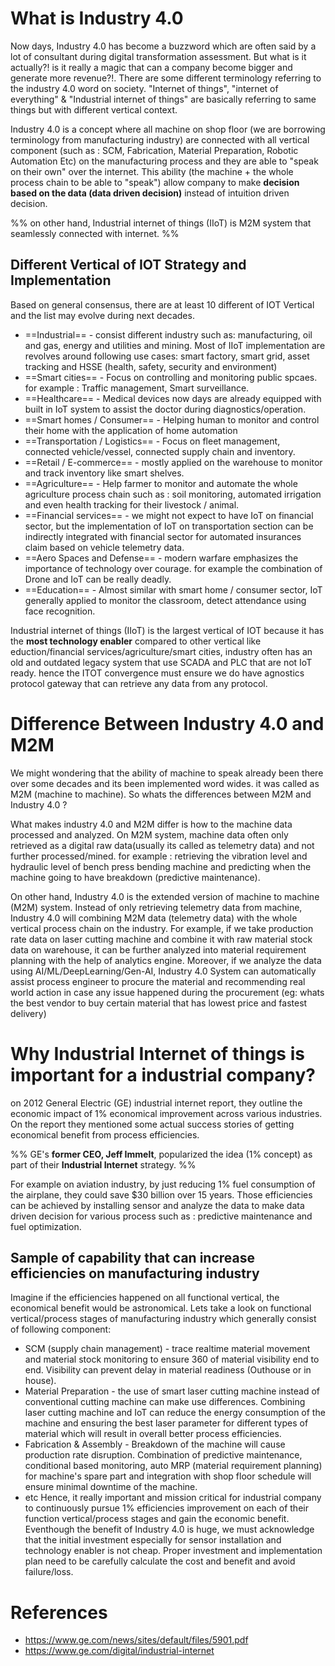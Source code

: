 # What is Industry 4.0 
Now days, Industry 4.0 has become a buzzword which are often said by a lot of consultant during digital transformation assessment. But what is it actually?! is it really a magic that can a company become bigger and generate more revenue?!. There are some different terminology referring to the industry 4.0 word on society. "Internet of things", "internet of everything" & "Industrial internet of things" are basically referring to same things but with different vertical context.

Industry 4.0 is a concept where all machine on shop floor (we are borrowing terminology from manufacturing industry) are connected with all vertical component (such as : SCM, Fabrication, Material Preparation, Robotic Automation Etc) on the manufacturing process and they are able to "speak on their own" over the internet. This ability (the machine + the whole process chain to be able to "speak") allow company to make **decision based on the data (data driven decision)** instead of intuition driven decision. 

%% on other hand, Industrial internet of things (IIoT) is M2M system that seamlessly connected with internet.
 %%
## Different Vertical of IOT Strategy and Implementation

Based on general consensus, there are at least 10 different of IOT Vertical and the list may evolve during next decades.

- ==Industrial== - consist different industry such as: manufacturing, oil and gas, energy and utilities and mining. Most of IIoT implementation are revolves around following use cases: smart factory, smart grid, asset tracking and HSSE (health, safety, security and environment)
- ==Smart cities== - Focus on controlling and monitoring public spcaes. for example : Traffic management, Smart surveillance. 
- ==Healthcare== -  Medical devices now days are already equipped with built in IoT system to assist the doctor during diagnostics/operation.
- ==Smart homes / Consumer== - Helping human to monitor and control their home with the application of home automation
- ==Transportation / Logistics== - Focus on fleet management, connected vehicle/vessel, connected supply chain and inventory.
- ==Retail / E-commerce== - mostly applied on the warehouse to monitor and track inventory like smart shelves.
- ==Agriculture== - Help farmer to monitor and automate the whole agriculture process chain such as : soil monitoring, automated irrigation and even health tracking for their livestock / animal.
- ==Financial services== - we might not expect to have IoT on financial sector, but the implementation of IoT on transportation section can be indirectly integrated with financial sector for automated insurances claim based on vehicle telemetry data.
- ==Aero Spaces and Defense== - modern warfare emphasizes the importance of technology over courage. for example the combination of Drone and IoT can be really deadly.
- ==Education== - Almost similar with smart home / consumer sector, IoT generally applied to monitor the classroom, detect attendance using face recognition.

Industrial internet of things (IIoT) is the largest vertical of IOT because it has the **most technology enabler** compared to other vertical like eduction/financial services/agriculture/smart cities, industry often has an old and outdated legacy system that use SCADA and PLC that are not IoT ready. hence the ITOT convergence must ensure we do have agnostics protocol gateway that can retrieve any data from any protocol. 

# Difference Between Industry 4.0 and M2M
We might wondering that the ability of machine to speak already been there over some decades and its been implemented word wides. it was called as M2M (machine to machine). So whats the differences between M2M and Industry 4.0 ?

What makes industry 4.0 and M2M differ is how to the machine data processed and analyzed. On M2M system, machine data often only retrieved as a digital raw data(usually its called as telemetry data) and not further processed/mined. for example : retrieving the vibration level and hydraulic level of bench press bending machine and predicting when the machine going to have breakdown (predictive maintenance).

On other hand, Industry 4.0 is the extended version of machine to machine (M2M) system. Instead of only retrieving telemetry data from machine, Industry 4.0 will combining M2M data (telemetry data) with the whole vertical process chain on the industry. For example, if we take production rate data on laser cutting machine and combine it with raw material stock data on warehouse, it can be further analyzed into material requirement planning with the help of analytics engine. Moreover, if we analyze the data using AI/ML/DeepLearning/Gen-AI, Industry 4.0 System can automatically assist process engineer to procure the material and recommending real world action in case any issue happened during the procurement (eg: whats the best vendor to buy certain material that has lowest price and fastest delivery)

# Why Industrial Internet of things is important for a industrial company?

on 2012 General Electric (GE) industrial internet report, they outline the economic impact of 1% economical improvement across various industries. On the report they mentioned some actual success stories of getting economical benefit from process efficiencies. 

%% GE's **former CEO, Jeff Immelt**, popularized the idea (1% concept) as part of their **Industrial Internet** strategy. %%

For example on aviation industry, by just reducing 1% fuel consumption of the airplane, they could save  $30 billion over 15 years. Those efficiencies can be achieved by installing sensor and analyze the data to make data driven decision for various process such as : predictive maintenance and fuel optimization.
## Sample of capability that can increase efficiencies on manufacturing industry

Imagine if the efficiencies happened on all functional vertical, the economical benefit would be astronomical. Lets take a look on functional vertical/process stages of manufacturing industry which generally consist of following component:
- SCM (supply chain management) - trace realtime material movement and material stock monitoring to ensure 360 of material visibility end to end. Visibility can prevent delay in material readiness (Outhouse or in house).
- Material Preparation - the use of smart laser cutting machine instead of conventional cutting machine can make use differences. Combining laser cutting machine and IoT can reduce the energy consumption of the machine and ensuring the best laser parameter for different types of material which will result in overall better process efficiencies.
- Fabrication & Assembly - Breakdown of the machine will cause production rate disruption. Combination of predictive maintenance, conditional based monitoring, auto MRP (material requirement planning) for machine's spare part and integration with shop floor schedule will ensure minimal downtime of the machine.
- etc
Hence, it really important and mission critical for industrial company to continuously pursue 1% efficiencies improvement on each of their function vertical/process stages and gain the economic benefit. Eventhough the benefit of Industry 4.0 is huge, we must acknowledge that the initial investment especially for sensor installation and technology enabler is not cheap. Proper investment and implementation plan need to be carefully calculate the cost and benefit and avoid failure/loss.

# References
- https://www.ge.com/news/sites/default/files/5901.pdf
- https://www.ge.com/digital/industrial-internet